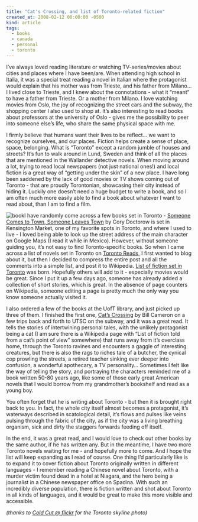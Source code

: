 ```yaml
---
title: "Cat's Crossing, and list of Toronto-related fiction"
created_at: 2008-02-12 00:00:00 -0500
kind: article
tags:
  - books
  - canada
  - personal
  - toronto
---
```


I’ve always
loved reading literature or watching TV-series/movies about cities and
places where I have been/are. When attending high school in Italia, it
was a special treat reading a novel in Italian where the protagonist
would explain that his mother was from Trieste, and his father from
Milano… I lived close to Trieste, and I knew about the connotations -
what it “meant” to have a father from Trieste. Or a mother from Milano.
I love watching movies from Oslo, the joy of recognizing the street cars
and the subway, the shopping center I also used to shop at. It’s also
interesting to read books about professors at the university of Oslo -
gives me the possibility to peer into someone else’s life, who share the
same physical space with me.

I firmly believe that humans want their lives to be reflect… we want to
recognize ourselves, and our places. Fiction helps create a sense of
place, space, belonging. What is “Toronto” except a random jumble of
houses and streets? It’s fun to walk around in Lund, Sweden and think of
all the places that are mentioned in the Wallander detective novels.
When moving around a lot, trying to read local newspapers (not just
national ones!) and local fiction is a great way of “getting under the
skin” of a new place. I have long been saddened by the lack of good
movies or TV shows coming out of Toronto - that are proudly Torontonian,
showcasing their city instead of hiding it. Luckily one doesn’t need a
huge budget to write a book, and so I am often much more easily able to
find a book about whatever I want to read about, than I am to find a
film.

![ book](http://ecx.images-amazon.com/images/I/4118RGPSG6L._AA240_.jpg)I have
randomly come across a few books set in Toronto - [Someone Comes to
Town, Someone Leaves Town](http://craphound.com/someone/) by Cory
Doctorow is set in Kensington Market, one of my favorite spots in
Toronto, and where I used to live - I loved being able to look up the
street address of the main character on Google Maps (I read it while in
Mexico). However, without someone guiding you, it’s not easy to find
Toronto-specific books. So when I came across a list of novels set in
Toronto on [Toronto
Reads](http://www.readingt.readingcities.com/index.php/toronto/comments/979/),
I first wanted to blog about it, but then I decided to compress the
entire post and all the comments into a simple list, and post it to
Wikipedia. [List of fiction set in
Toronto](http://en.wikipedia.org/wiki/List_of_fiction_set_in_Toronto)
was born. Hopefully others will add to it - especially movies would be
great. Since I put it up a few days ago, someone has already added a
collection of short stories, which is great. In the absence of page
counters on Wikipedia, someone editing a page is pretty much the only
way you know someone actually visited it.

I also ordered a few of the books at the UofT library, and just picked
up three of them. I finished the first one, [Cat’s
Crossing](http://www.amazon.com/Cats-Crossing-Bill-Cameron/dp/0679311688)
by Bill Cameron on a few trips back and forth to UTSC on the subway, and
it was a great read. It tells the stories of intertwining personal
tales, with the unlikely protagonist being a cat (I am sure there is a
Wikipedia page with “List of fiction told from a cat’s point of view”
somewhere) that runs away from it’s overclass home, through the Toronto
ravines and encounters a gaggle of interesting creatures, but there is
also the rags to riches tale of a butcher, the cynical cop prowling the
streets, a retired teacher sinking ever deeper into confusion, a
wonderful apothecary, a TV personality… Sometimes I felt like the way of
telling the story, and portraying the characters reminded me of a book
written 50-80 years ago, like some of those early great American novels
that I would borrow from my grandmother’s bookshelf and read as a young
boy.

You often forget that he is writing about Toronto - but then it is
brought right back to you. In fact, the whole city itself almost becomes
a protagonist, it’s waterways described in scatological detail, it’s
flows and pulses like veins pulsing through the fabric of the city, as
if the city was a living breathing organism, sick and dirty the staggers
forwards feeding off itself.

In the end, it was a great read, and I would love to check out other
books by the same author, if he has written any. But in the meantime, I
have two more Toronto novels waiting for me - and hopefully more to
come. And I hope the list will keep expanding as I read of course. One
thing I’d particularly like is to expand it to cover fiction about
Toronto originally written in different languages - I remember reading a
Chinese novel about Toronto, with a murder victim found dead in a hotel
at Niagara, and the hero being a journalist in a Chinese newspaper
office on Spadina. With such an incredibly diverse population, there is
fiction written and shot about Toronto in all kinds of languages, and it
would be great to make this more visible and accessible.

 *(thanks to [Cold Cut @ flickr](http://www.flickr.com/photos/coldcut/)
for the Toronto skyline photo)*